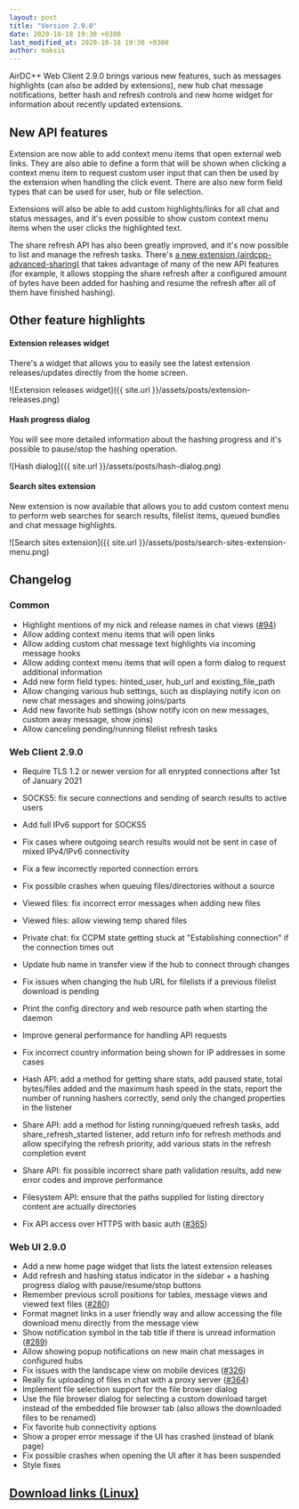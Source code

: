 ```yaml
---
layout: post
title: "Version 2.9.0"
date: 2020-10-18 19:30 +0300
last_modified_at: 2020-10-18 19:30 +0300
author: maksis
---
```


<!--more-->

AirDC++ Web Client 2.9.0 brings various new features, such as messages highlights (can also be added by extensions), new hub chat message notifications, better hash and refresh controls and new home widget for information about recently updated extensions.

## New API features

Extension are now able to add context menu items that open external web links. They are also able to define a form that will be shown when clicking a context menu item to request custom user input that can then be used by the extension when handling the click event. There are also new form field types that can be used for user, hub or file selection.

Extensions will also be able to add custom highlights/links for all chat and status messages, and it's even possible to show custom context menu items when the user clicks the highlighted text.

The share refresh API has also been greatly improved, and it's now possible to list and manage the refresh tasks. There's [a new extension (airdcpp-advanced-sharing)](https://github.com/peps1/airdcpp-advanced-sharing) that takes advantage of many of the new API features (for example, it allows stopping the share refresh after a configured amount of bytes have been added for hashing and resume the refresh after all of them have finished hashing).

## Other feature highlights

#### Extension releases widget

There's a widget that allows you to easily see the latest extension releases/updates directly from the home screen.

![Extension releases widget]({{ site.url }}/assets/posts/extension-releases.png)

#### Hash progress dialog

You will see more detailed information about the hashing progress and it's possible to pause/stop the hashing operation.

![Hash dialog]({{ site.url }}/assets/posts/hash-dialog.png)

#### Search sites extension

New extension is now available that allows you to add custom context menu to perform web searches for search results, filelist items, queued bundles and chat message highlights.

![Search sites extension]({{ site.url }}/assets/posts/search-sites-extension-menu.png)


## Changelog

### Common

- Highlight mentions of my nick and release names in chat views ([#94](https://github.com/airdcpp-web/airdcpp-webclient/issues/94))
- Allow adding context menu items that will open links
- Allow adding custom chat message text highlights via incoming message hooks
- Allow adding context menu items that will open a form dialog to request additional information
- Add new form field types: hinted_user, hub_url and existing_file_path
- Allow changing various hub settings, such as displaying notify icon on new chat messages and showing joins/parts
- Add new favorite hub settings (show notify icon on new messages, custom away message, show joins)
- Allow canceling pending/running filelist refresh tasks

### Web Client 2.9.0

- Require TLS 1.2 or newer version for all enrypted connections after 1st of January 2021
- SOCKS5: fix secure connections and sending of search results to active users
- Add full IPv6 support for SOCKS5
- Fix cases where outgoing search results would not be sent in case of mixed IPv4/IPv6 connectivity
- Fix a few incorrectly reported connection errors
- Fix possible crashes when queuing files/directories without a source
- Viewed files: fix incorrect error messages when adding new files
- Viewed files: allow viewing temp shared files
- Private chat: fix CCPM state getting stuck at "Establishing connection" if the connection times out
- Update hub name in transfer view if the hub to connect through changes
- Fix issues when changing the hub URL for filelists if a previous filelist download is pending
- Print the config directory and web resource path when starting the daemon
- Improve general performance for handling API requests
- Fix incorrect country information being shown for IP addresses in some cases

- Hash API: add a method for getting share stats, add paused state, total bytes/files added and the maximum hash speed in the stats, report the number of running hashers correctly, send only the changed properties in the listener
- Share API: add a method for listing running/queued refresh tasks, add share_refresh_started listener, add return info for refresh methods and allow specifying the refresh priority, add various stats in the refresh completion event
- Share API: fix possible incorrect share path validation results, add new error codes and improve performance
- Filesystem API: ensure that the paths supplied for listing directory content are actually directories
- Fix API access over HTTPS with basic auth ([#365](https://github.com/airdcpp-web/airdcpp-webclient/issues/365))

### Web UI 2.9.0

- Add a new home page widget that lists the latest extension releases
- Add refresh and hashing status indicator in the sidebar + a hashing progress dialog with pause/resume/stop buttons
- Remember previous scroll positions for tables, message views and viewed text files ([#280](https://github.com/airdcpp-web/airdcpp-webclient/issues/280))
- Format magnet links in a user friendly way and allow accessing the file download menu directly from the message view
- Show notification symbol in the tab title if there is unread information ([#289](https://github.com/airdcpp-web/airdcpp-webclient/issues/289))
- Allow showing popup notifications on new main chat messages in configured hubs
- Fix issues with the landscape view on mobile devices ([#326](https://github.com/airdcpp-web/airdcpp-webclient/issues/326))
- Really fix uploading of files in chat with a proxy server ([#364](https://github.com/airdcpp-web/airdcpp-webclient/issues/364))
- Implement file selection support for the file browser dialog
- Use the file browser dialog for selecting a custom download target instead of the embedded file browser tab (also allows the downloaded files to be renamed)
- Fix favorite hub connectivity options
- Show a proper error message if the UI has crashed (instead of blank page)
- Fix possible crashes when opening the UI after it has been suspended
- Style fixes


## [Download links (Linux)](/docs/installation/linux-binaries.html)
